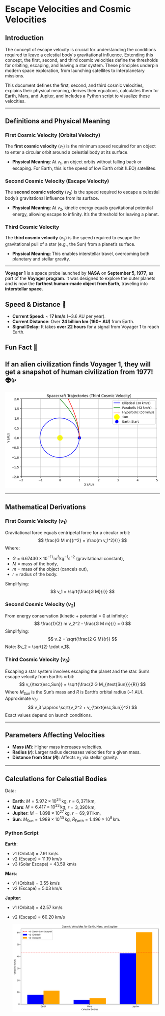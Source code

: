 # Escape Velocities and Cosmic Velocities

## Introduction

The concept of escape velocity is crucial for understanding the conditions required to leave a celestial body's gravitational influence. Extending this concept, the first, second, and third cosmic velocities define the thresholds for orbiting, escaping, and leaving a star system. These principles underpin modern space exploration, from launching satellites to interplanetary missions.

This document defines the first, second, and third cosmic velocities, explains their physical meaning, derives their equations, calculates them for Earth, Mars, and Jupiter, and includes a Python script to visualize these velocities.

---

## Definitions and Physical Meaning

### First Cosmic Velocity (Orbital Velocity)

The **first cosmic velocity** ($v_1$) is the minimum speed required for an object to enter a circular orbit around a celestial body at its surface.

- **Physical Meaning**: At $v_1$, an object orbits without falling back or escaping. For Earth, this is the speed of low Earth orbit (LEO) satellites.

### Second Cosmic Velocity (Escape Velocity)

The **second cosmic velocity** ($v_2$) is the speed required to escape a celestial body’s gravitational influence from its surface.

- **Physical Meaning**: At $v_2$, kinetic energy equals gravitational potential energy, allowing escape to infinity. It’s the threshold for leaving a planet.

### Third Cosmic Velocity

The **third cosmic velocity** ($v_3$) is the speed required to escape the gravitational pull of a star (e.g., the Sun) from a planet’s surface.

- **Physical Meaning**: This enables interstellar travel, overcoming both planetary and stellar gravity.

--------------------------------------------------------
**Voyager 1** is a space probe launched by **NASA** on **September 5, 1977**, as part of the **Voyager program**. It was designed to explore the outer planets and is now the **farthest human-made object from Earth**, traveling into **interstellar space**.


## Speed & Distance 📏

- **Current Speed:** ~ **17 km/s** (~3.6 AU per year).
- **Current Distance:** Over **24 billion km (160+ AU)** from Earth.
- **Signal Delay:** It takes **over 22 hours** for a signal from Voyager 1 to reach Earth.

## Fun Fact 🤯

If an **alien civilization** finds Voyager 1, they will get **a snapshot of human civilization from 1977!** 👽✨
----------------------------------------------------------------

![alt text](image-5.png)

---

## Mathematical Derivations

### First Cosmic Velocity ($v_1$)

Gravitational force equals centripetal force for a circular orbit:
$$
\frac{G M m}{r^2} = \frac{m v_1^2}{r}
$$
Where:

- $G = 6.67430 \times 10^{-11} \, \text{m}^3 \text{kg}^{-1} \text{s}^{-2}$ (gravitational constant),
- $M$ = mass of the body,
- $m$ = mass of the object (cancels out),
- $r$ = radius of the body.

Simplifying:
$$
v_1 = \sqrt{\frac{G M}{r}}
$$

### Second Cosmic Velocity ($v_2$)

From energy conservation (kinetic + potential = 0 at infinity):
$$
\frac{1}{2} m v_2^2 - \frac{G M m}{r} = 0
$$
Simplifying:
$$
v_2 = \sqrt{\frac{2 G M}{r}}
$$
Note: $v_2 = \sqrt{2} \cdot v_1$.

### Third Cosmic Velocity ($v_3$)

Escaping a star system involves escaping the planet and the star. Sun’s escape velocity from Earth’s orbit:
$$
v_{\text{esc,Sun}} = \sqrt{\frac{2 G M_{\text{Sun}}}{R}}
$$
Where $M_{\text{Sun}}$ is the Sun’s mass and $R$ is Earth’s orbital radius (~1 AU). Approximate $v_3$:
$$
v_3 \approx \sqrt{v_2^2 + v_{\text{esc,Sun}}^2}
$$
Exact values depend on launch conditions.

---

## Parameters Affecting Velocities

- **Mass ($M$)**: Higher mass increases velocities.
- **Radius ($r$)**: Larger radius decreases velocities for a given mass.
- **Distance from Star ($R$)**: Affects $v_3$ via stellar gravity.

---

## Calculations for Celestial Bodies

Data:

- **Earth**: $M = 5.972 \times 10^{24} \, \text{kg}$, $r = 6,371 \, \text{km}$,
- **Mars**: $M = 6.417 \times 10^{23} \, \text{kg}$, $r = 3,390 \, \text{km}$,
- **Jupiter**: $M = 1.898 \times 10^{27} \, \text{kg}$, $r = 69,911 \, \text{km}$,
- **Sun**: $M_{\text{Sun}} = 1.989 \times 10^{30} \, \text{kg}$, $R_{\text{Earth}} = 1.496 \times 10^8 \, \text{km}$.

### Python Script


**Earth**:

- v1 (Orbital) = 7.91 km/s
- v2 (Escape) = 11.19 km/s
- v3 (Solar Escape) = 43.59 km/s

**Mars**:

- v1 (Orbital) = 3.55 km/s
- v2 (Escape) = 5.03 km/s

**Jupiter**:

- v1 (Orbital) = 42.57 km/s
- v2 (Escape) = 60.20 km/s

  ![alt text](image-3.png)






